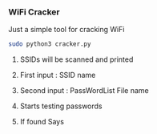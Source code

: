 ### WiFi Cracker

Just a simple tool for cracking WiFi

```bash
sudo python3 cracker.py
```

1) SSIDs will be scanned and printed

2) First input : ‌SSID name

3) Second input :‌ PassWordList File name

4) Starts testing passwords

5) If found Says